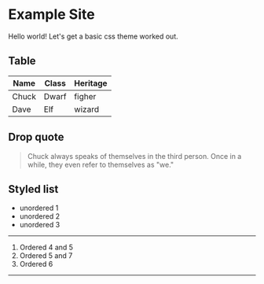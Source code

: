 # Example Site

Hello world! Let's get a basic css theme worked out.

## Table
| Name | Class | Heritage |
|------|-------|----------|
| Chuck | Dwarf | figher  |
| Dave  | Elf  | wizard |


## Drop quote

> Chuck always speaks of themselves in the third person.
Once in a while, they even refer to themselves as "we."

## Styled list

* unordered 1
* unordered 2
* unordered 3

----

1. Ordered 4 and 5
1. Ordered 5 and 7
1. Ordered 6

----
